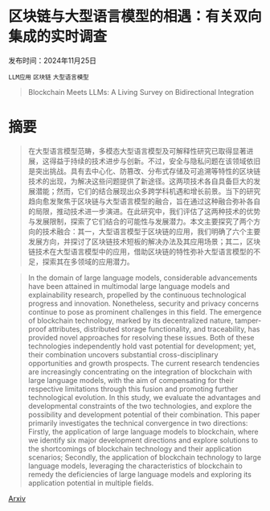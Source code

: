# 区块链与大型语言模型的相遇：有关双向集成的实时调查

发布时间：2024年11月25日

`LLM应用` `区块链` `大型语言模型`

> Blockchain Meets LLMs: A Living Survey on Bidirectional Integration

# 摘要

> 在大型语言模型范畴，多模态大型语言模型及可解释性研究已取得显著进展，这得益于持续的技术进步与创新。不过，安全与隐私问题在该领域依旧是突出挑战。具有去中心化、防篡改、分布式存储及可追溯等特性的区块链技术的出现，为解决这些问题提供了新途径。这两项技术各自具备巨大的发展潜能；然而，它们的结合展现出众多跨学科机遇和增长前景。当下的研究趋向愈发聚焦于区块链与大型语言模型的融合，旨在通过这种融合弥补各自的局限，推动技术进一步演进。在此研究中，我们评估了这两种技术的优势与发展限制，探索了它们结合的可能性与发展潜力。本文主要探究了两个方向的技术融合：其一，大型语言模型于区块链的应用，我们明确了六个主要发展方向，并探讨了区块链技术短板的解决办法及其应用场景；其二，区块链技术在大型语言模型中的应用，借助区块链的特性弥补大型语言模型的不足，探索其在多领域的应用潜力。

> In the domain of large language models, considerable advancements have been attained in multimodal large language models and explainability research, propelled by the continuous technological progress and innovation. Nonetheless, security and privacy concerns continue to pose as prominent challenges in this field. The emergence of blockchain technology, marked by its decentralized nature, tamper-proof attributes, distributed storage functionality, and traceability, has provided novel approaches for resolving these issues. Both of these technologies independently hold vast potential for development; yet, their combination uncovers substantial cross-disciplinary opportunities and growth prospects. The current research tendencies are increasingly concentrating on the integration of blockchain with large language models, with the aim of compensating for their respective limitations through this fusion and promoting further technological evolution. In this study, we evaluate the advantages and developmental constraints of the two technologies, and explore the possibility and development potential of their combination. This paper primarily investigates the technical convergence in two directions: Firstly, the application of large language models to blockchain, where we identify six major development directions and explore solutions to the shortcomings of blockchain technology and their application scenarios; Secondly, the application of blockchain technology to large language models, leveraging the characteristics of blockchain to remedy the deficiencies of large language models and exploring its application potential in multiple fields.

[Arxiv](https://arxiv.org/abs/2411.16809)